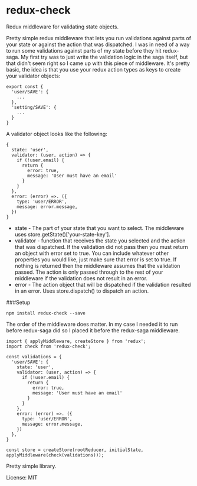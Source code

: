 # redux-check
Redux middleware for validating state objects.

Pretty simple redux middleware that lets you run validations against parts of your state or against the action that was dispatched. I was in need of a way to run some validations against parts of my state before they hit redux-saga. My first try was to just write the validation logic in the saga itself, but that didn't seem right so I came up with this piece of middleware. It's pretty basic, the idea is that you use your redux action types as keys to create your validator objects: 
```
export const {
  'user/SAVE': {
    ...
  },
  'setting/SAVE': {
    ...
  }
}
```

A validator object looks like the following:
```
{
  state: 'user',
  validator: (user, action) => {
    if (!user.email) {
      return {
        error: true,
        message: 'User must have an email'
      }
    }
  },
  error: (error) =>. ({
    type: 'user/ERROR',
    message: error.message,
  })
}
```

* state - The part of your state that you want to select. The middleware uses store.getState()['your-state-key'].
* validator - function that receives the state you selected and the action that was dispatched. If the validation did not pass then you must return an object with error set to true. You can include whatever other properties you would like, just make sure that error is set to true. If nothing is returned then the middleware assumes that the validation passed. The action is only passed through to the rest of your middleware if the validation does not result in an error.
* error - The action object that will be dispatched if the validation resulted in an error. Uses store.dispatch() to dispatch an action.

###Setup
```
npm install redux-check --save
```
The order of the middleware does matter. In my case I needed it to run before redux-saga did so I placed it before the redux-saga middleware.
```
import { applyMiddleware, createStore } from 'redux';
import check from 'redux-check';

const validations = {
  'user/SAVE': {
    state: 'user',
    validator: (user, action) => {
      if (!user.email) {
        return {
          error: true,
          message: 'User must have an email'
        }
      }
    },
    error: (error) =>. ({
      type: 'user/ERROR',
      message: error.message,
    })
  },
}

const store = createStore(rootReducer, initialState, applyMiddleware(check(validations)));
```

Pretty simple library. 

License: MIT
